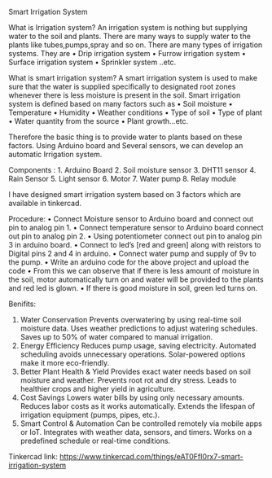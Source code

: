 Smart Irrigation System

What is Irrigation system?
     An irrigation system is nothing but supplying water to the soil and plants.  There are many ways to supply water to the plants like tubes,pumps,spray and so on.
There are many types of irrigation systems. They are
    • Drip irrigation system
    • Furrow irrigation system
    • Surface irrigation system
    • Sprinkler system ..etc.

What is smart irrigation system?
      A smart irrigation system is used to make sure that the water is supplied specifically to designated root zones whenever there is less moisture is present in the soil.
Smart irrigation system is defined based on many factors such as 
    • Soil moisture
    • Temperature
    • Humidity
    • Weather conditions
    • Type of soil
    • Type of plant
    • Water quantity from the source
    • Plant growth...etc.

Therefore the basic thing is to provide water to plants based on these factors. Using Arduino board and Several sensors, we can develop an automatic Irrigation system.

Components :
    1. Arduino Board
    2. Soil moisture sensor
    3. DHT11 sensor
    4. Rain Sensor
    5. Light sensor
    6. Motor
    7. Water pump
    8. Relay module

I have designed smart irrigation system based on 3 factors which are available in tinkercad.

Procedure:
    • Connect Moisture sensor to Arduino board and connect out pin to analog pin 1.
    • Connect temperature sensor to Arduino board connect out pin to analog pin 2.
    • Using potentiometer connect out pin to analog pin 3 in arduino board.
    • Connect to led’s [red and green] along with reistors to Digital pins 2 and 4 in arduino.
    • Connect water pump and supply of 9v to the pump.
    • Write an arduino code for the above project and upload the code
    • From this we can observe that if there is less amount of moisture in the soil, motor automatically turn on and water will be provided to the plants and red led is glown.
    • If there is good moisture in soil, green led turns on.

Benifits:

1. Water Conservation
Prevents overwatering by using real-time soil moisture data.
Uses weather predictions to adjust watering schedules.
Saves up to 50% of water compared to manual irrigation.
2. Energy Efficiency
 Reduces pump usage, saving electricity.
Automated scheduling avoids unnecessary operations.
Solar-powered options make it more eco-friendly.
3. Better Plant Health & Yield
Provides exact water needs based on soil moisture and weather.
 Prevents root rot and dry stress.
Leads to healthier crops and higher yield in agriculture.
 4. Cost Savings
Lowers water bills by using only necessary amounts.
Reduces labor costs as it works automatically.
Extends the lifespan of irrigation equipment (pumps, pipes, etc.).
5. Smart Control & Automation
Can be controlled remotely via mobile apps or IoT.
Integrates with weather data, sensors, and timers.
Works on a predefined schedule or real-time conditions.


Tinkercad link:
    https://www.tinkercad.com/things/eAT0FfI0rx7-smart-irrigation-system

                                                      